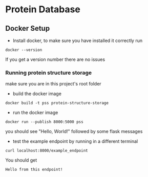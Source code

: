 # Protein Database 


## Docker Setup

* Install docker, to make sure you have installed it correctly run
```
docker --version
```
If you get a version number there are no issues

### Running protein structure storage

make sure you are in this project's root folder

* build the docker image
```
docker build -t pss protein-structure-storage
```
* run the docker image
```
docker run --publish 8000:5000 pss
```
you should see "Hello, World!" followed by some flask messages
* test the example endpoint by running in a different terminal
```
curl localhost:8000/example_endpoint
```
You should get
```
Hello from this endpoint!
```
